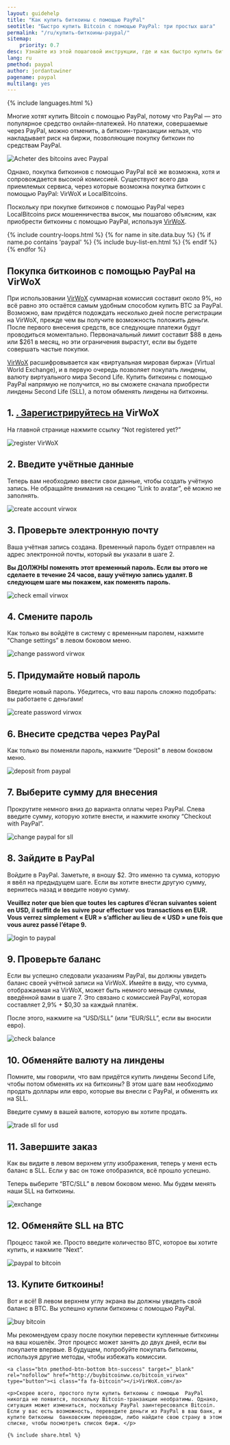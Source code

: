 ```yaml
---
layout: guidehelp
title: "Как купить биткоины с помощью PayPal"
seotitle: "Быстро купить Bitcoin с помощью PayPal: три простых шага"
permalink: "/ru/купить-биткоины-paypal/"
sitemap:
    priority: 0.7
desc: Узнайте из этой пошаговой инструкции, где и как быстро купить биткоины с помощью PayPal. Мы покажем вам самый простой способ покупки биткион с помощью PayPal.  
lang: ru
pmethod: paypal
author: jordantuwiner
pagename: paypal
multilang: yes
---
```

<div class="col-sm-12">

{% include languages.html %}

<p>Многие хотят купить Bitcoin с помощью PayPal, потому что PayPal — это популярное средство онлайн-платежей. Но платежи, совершаемые через PayPal, можно отменить, а биткоин-транзакции нельзя, что накладывает риск на биржи, позволяющие  покупку биткоин по средствам PayPal.</p>

<img class="img-responsive halfimg-right" alt="Acheter des bitcoins avec Paypal" src="/img/icons/sepa.png">

<p>Однако, покупка биткоинов с помощью PayPal всё же возможна, хотя и сопровождается высокой комиссией. Существуют всего два приемлемых сервиса, через которые возможна покупка биткоин с помощью PayPal: VirWoX и LocalBitcoins.</p>

<p>Поскольку при покупке биткоинов с помощью PayPal через LocalBitcoins риск мошенничества высок, мы пошагово объясним, как приобрести биткоины с помощью PayPal, используя <a href="http://buybitcoinww.co/bitcoin_virwox" rel="nofollow" target="_blank">VirWoX</a>.</p>
</div>

<div class="col-sm-12">
	{% include country-loops.html %}
	{% for name in site.data.buy %}
	{% if name.po contains 'paypal' %}
	{% include buy-list-en.html %}
	{% endif %}
	{% endfor %}
</div>

<div class="col-sm-12 small-large-break">
</div>


<div class="col-xs-12">
<h2 class="pp-header">Покупка биткоинов с помощью PayPal на VirWoX</h2>

<p>При использовании <a href="http://buybitcoinww.co/bitcoin_virwox" rel="nofollow" target="_blank">VirWoX</a> суммарная комиссия составит около 9%, но всё равно это остаётся самым удобным способом купить BTC за PayPal. Возможно, вам придётся подождать несколько дней после регистрации на VirWoX, прежде чем вы получите возможность положить деньги. После первого внесения средств, все следующие платежи будут проводиться моментально. Первоначальный лимит составит $88 в день или $261 в месяц, но эти ограничения вырастут, если вы будете совершать частые покупки.</p> 

<p><a href="http://buybitcoinww.co/bitcoin_virwox" rel="nofollow" target="_blank">VirWoX</a> расшифровывается как «виртуальная мировая биржа» (Virtual World Exchange), и в первую очередь позволяет покупать линдены, валюту виртуального мира Second Life. Купить биткоины с помощью PayPal напрямую не получится, но вы сможете сначала приобрести линдены Second Life (SLL), а потом обменять линдены на биткоины.</p> 

<h2>1. <a href="http://buybitcoinww.co/bitcoin_virwox" rel="nofollow" target="_blank">. Зарегистрируйтесь на</a> VirWoX</h2> 

<p>На главной странице нажмите ссылку “Not registered yet?”</p> 

<p><img src="/img/paypaltobtc/1.png" alt="register VirWoX" class="img-responsive kb-helper" /></p> 

<h2 id="enter-the-details-for-your-account">2. Введите учётные данные</h2> 

<p>Теперь вам необходимо ввести свои данные, чтобы создать учётную запись. Не обращайте внимания на секцию “Link to avatar”, её можно не заполнять.</p> 

<p><img src="/img/paypaltobtc/2.png" alt="create account virwox" class="img-responsive kb-helper" /></p> 

<h2 id="check-your-email">3. Проверьте электронную почту</h2> 

<p>Ваша учётная запись создана. Временный пароль будет отправлен на адрес электронной почты, который вы указали в шаге 2.</p> 

<p><strong>Вы ДОЛЖНЫ поменять этот временный пароль. Если вы этого не сделаете в течение 24 часов, вашу учётную запись удалят. В следующем шаге мы покажем, как поменять пароль.</strong></p> 

<p><img src="/img/paypaltobtc/3.png" alt="check email virwox" class="img-responsive kb-helper" /></p> 

<h2 id="change-your-password">4. Смените пароль</h2> 

<p>Как только вы войдёте в систему с временным паролем, нажмите “Change settings” в левом боковом меню.</p> 

<p><img src="/img/paypaltobtc/4.png" alt="change password virwox" class="img-responsive kb-helper" /></p> 

<h2 id="create-a-new-password">5. Придумайте новый пароль</h2> 

<p>Введите новый пароль. Убедитесь, что ваш пароль сложно подобрать: вы работаете с деньгами! </p> 

<p><img src="/img/paypaltobtc/5.png" alt="create password virwox" class="img-responsive kb-helper" /></p> 

<h2 id="deposit-from-paypal">6. Внесите средства через PayPal</h2> 

<p>Как только вы поменяли пароль, нажмите “Deposit” в левом боковом меню.</p> 

<p><img src="/img/paypaltobtc/6.png" alt="deposit from paypal" class="img-responsive kb-helper" /></p> 

<h2 id="deposit-and-select-amount">7. Выберите сумму для внесения</h2> 

<p>Прокрутите немного вниз до варианта оплаты через PayPal. Слева введите сумму, которую хотите внести, и нажмите кнопку “Checkout with PayPal”.</p> 

<p><img src="/img/paypaltobtc/7.png" alt="change paypal for sll" class="img-responsive kb-helper" /></p> 

<h2 id="login-to-paypal">8. Зайдите в PayPal</h2> 

<p>Войдите в PayPal. Заметьте, я вношу $2. Это именно та сумма, которую я ввёл на предыдущем шаге. Если вы хотите внести другую сумму, вернитесь назад и введите новую сумму.</p> 

<p><strong>Veuillez noter que bien que toutes les captures d’écran suivantes soient en USD, il suffit de les suivre pour effectuer vos transactions en EUR. Vous verrez simplement «  EUR » s’afficher au lieu de «  USD »  une fois que vous aurez passé l’étape 9.</strong></p>

<p><img src="/img/paypaltobtc/8.png" alt="login to paypal" class="img-responsive kb-helper" /></p> 

<h2 id="verify-acccount-balance">9. Проверьте баланс</h2> 

<p>Если вы успешно следовали указаниям PayPal, вы должны увидеть баланс своей учётной записи на VirWoX. Имейте в виду, что сумма, отображаемая на VirWoX, может быть немного меньше суммы, введённой вами в шаге 7. Это связано с комиссией PayPal, которая составляет 2,9% + $0,30 за каждый платёж.</p> 

<p>После этого, нажмите на “USD/SLL” (или “EUR/SLL”, если вы вносили евро).</p> 

<p><img src="/img/paypaltobtc/9.png" alt="check balance" class="img-responsive kb-helper" /></p> 

<h2 id="trade-usd-for-second-life-lindens">10. Обменяйте валюту на линдены</h2> 

<p>Помните, мы говорили, что вам придётся купить линдены Second Life, чтобы потом обменять их на биткоины? В этом шаге вам необходимо продать доллары или евро, которые вы внесли с PayPal, и обменять их на SLL.</p> 

<p>Введите сумму в вашей валюте, которую вы хотите продать. </p> 

<p><img src="/img/paypaltobtc/10.png" alt="trade sll for usd" class="img-responsive kb-helper" /></p> 

<h2 id="complete-order">11. Завершите заказ</h2> 

<p>Как вы видите в левом верхнем углу изображения, теперь у меня есть баланс в SLL. Если у вас он тоже отобразился, всё прошло успешно.</p> 

<p>Теперь выберите “BTC/SLL” в левом боковом меню. Мы будем менять наши SLL на биткоины.</p> 

<p><img src="/img/paypaltobtc/11.png" alt="exchange" class="img-responsive kb-helper" /></p> 

<h2 id="trade-sll-for-btc">12. Обменяйте SLL на BTC</h2> 

<p>Процесс такой же. Просто введите количество BTC, которое вы хотите купить, и нажмите “Next”. </p> 

<p><img src="/img/paypaltobtc/12.png" alt="paypal to bitcoin" class="img-responsive kb-helper" /></p> 

<h2 id="buy-bitcoin">13. Купите биткоины!</h2> 

<p>Вот и всё! В левом верхнем углу экрана вы должны увидеть свой баланс в BTC. Вы успешно купили биткоины с помощью PayPal.</p> 

<p><img src="/img/paypaltobtc/13.png" alt="buy bitcoin" class="img-responsive kb-helper" /></p> 

<p>Мы рекомендуем сразу после покупки перевести купленные биткоины на ваш кошелёк. Этот процесс может занять до двух дней, если вы покупаете впервые. В будущем, попробуйте покупать биткоины, используя другие методы, чтобы избежать комиссии.</p> 
	
	<a class="btn pmethod-btn-bottom btn-success" target="_blank" rel="nofollow" href="http://buybitcoinww.co/bitcoin_virwox" type="button"><i class="fa fa-bitcoin"></i>VirWoX.com</a>
	
	<p>Скорее всего, простого пути купить биткоины с помощью  PayPal никогда не появится, поскольку Bitcoin-транзакции необратимы. Однако, ситуация может измениться, поскольку PayPal заинтересовался Bitcoin. Если у вас есть возможность, переведите деньги из PayPal в ваш банк, и купите биткоины  банковским переводом, либо найдите свою страну в этом списке, чтобы посмотреть список бирж. </p>
	
	{% include share.html %}
</div>